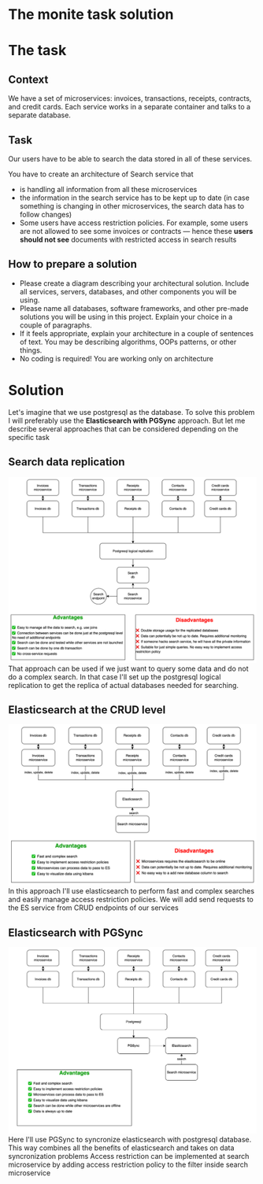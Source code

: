 # The monite task solution
# The task
## Context
We have a set of microservices: invoices, transactions, receipts, contracts, and credit cards. Each service works in a separate container and talks to a separate database.

## Task
Our users have to be able to search the data stored in all of these services.

You have to create an architecture of Search service that

- is handling all information from all these microservices
- the information in the search service has to be kept up to date (in case something is changing in other microservices, the search data has to follow changes)
- Some users have access restriction policies. For example, some users are not allowed to see some invoices or contracts — hence these **users should not see**  documents with restricted access in search  results

## How to prepare a solution
- Please create a diagram describing your architectural solution. Include all services, servers, databases, and other components you will be using.
- Please name all databases, software frameworks, and other pre-made solutions you will be using in this project. Explain your choice in a couple of paragraphs.
- If it feels appropriate, explain your architecture in a couple of sentences of text. You may be describing algorithms, OOPs patterns, or other things.
- No coding is required! You are working only on architecture

# Solution
Let's imagine that we use postgresql as the database. 
To solve this problem I will preferably use the **Elasticsearch with PGSync** approach.
But let me describe several approaches that can be considered depending on the specific task

## Search data replication
![](2022-06-05-10-30-56.png)
That approach can be used if we just want to query some data and do not do a complex search. In that case I'll set up the postgresql logical replication to get the replica of actual databases needed for searching. 

## Elasticsearch at the CRUD level
![](2022-06-05-16-09-02.png)
In this approach I'll use elasticsearch to perform fast and complex searches and easily manage access restriction policies. We will add send requests to the ES service from CRUD endpoints of our services 

## Elasticsearch with PGSync
![](2022-06-05-16-10-38.png)
Here I'll use PGSync to syncronize elasticsearch with postgresql database. This way combines all the benefits of elasticsearch and takes on data syncronization problems
Access restriction can be implemented at search microservice by adding access restriction policy to the filter inside search microservice